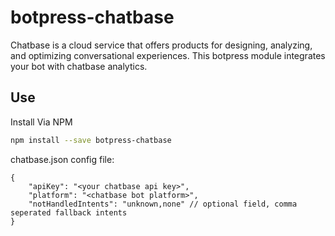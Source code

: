 # botpress-chatbase
Chatbase is a cloud service that offers products for designing, analyzing, and optimizing conversational experiences. This botpress module integrates your bot with chatbase analytics.

## Use
Install Via NPM
```sh
npm install --save botpress-chatbase
```
chatbase.json config file:
```JS
{
    "apiKey": "<your chatbase api key>",
    "platform": "<chatbase bot platform>",
    "notHandledIntents": "unknown,none" // optional field, comma seperated fallback intents
}
```
